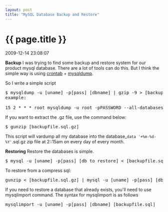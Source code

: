 ```yaml
---
layout: post
title: "MySQL Database Backup and Restore"
---
```


<h1> {{ page.title }} </h1> <p class='meta'>2009-12-14 23:08:07</p>

<strong>Backup</strong>
I was trying to find some backup and restore system for our product mysql database. There are a lot of tools can do this. But I think the simple way is using <a href="https://help.ubuntu.com/community/CronHowto">crontab</a> + <a href="http://www.ntchosting.com/mysql/database-dump.html">mysqldump</a>.

So I write a simple script
<pre name='code' class='sql'>
$ mysqldump -u [uname] -p[pass] [dbname] | gzip -9 > [backupfile.sql.gz]
example:

15 2 * * * root mysqldump -u root -pPASSWORD --all-databases | gzip > /usr/local/bk/database_`data '+%m-%d-%Y'`.sql.gz 
</pre>
If you want to extract the .gz file, use the command below:
<pre name='code' class='html'>
$ gunzip [backupfile.sql.gz]
</pre>
This script will vardump all my database into the database_`data '+%m-%d-%Y'`.sql.gz zip file at 2::15am on every day of every month. 

<strong>Restoring</strong>
Restore the databases is simple.
<pre name='code' class='sql'>
$ mysql -u [uname] -p[pass] [db_to_restore] < [backupfile.sql]
</pre>
To restore from a compress sql:
<pre name='code' class='sql'>
gunzip < [backupfile.sql.gz] | mysql -u [uname] -p[pass] [dbname]
</pre>
If you need to restore a database that already exists, you'll need to use mysqlimport command. The syntax for mysqlimport is as follows
<pre name='code' class='sql'>
mysqlimport -u [uname] -p[pass] [dbname] [backupfile.sql]
</pre>